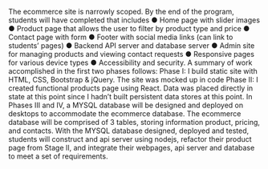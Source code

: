 The ecommerce site is narrowly scoped. By the end of the program, students will have completed that includes
● Home page with slider images
● Product page that allows the user to filter by product type and price
● Contact page with form
● Footer with social media links (can link to students’ pages)
● Backend API server and database server
● Admin site for managing products and viewing contact requests
● Responsive pages for various device types
● Accessibility and security.
A summary of work accomplished in the first two phases follows:
Phase I: I build static site with HTML, CSS, Bootstrap & jQuery. The site was mocked up in code
Phase II: I created functional products page using React. Data was placed directly in state at this point since I hadn’t built persistent data stores at this point.
In Phases III and IV, a MYSQL database will be designed and deployed on desktops to accommodate the ecommerce database. The ecommerce database will be comprised of 3 tables, storing information product, pricing, and contacts.
With the MYSQL database designed, deployed and tested, students will construct and api server using nodejs, refactor their product page from Stage II, and integrate their webpages, api server and database to meet a set of requirements.